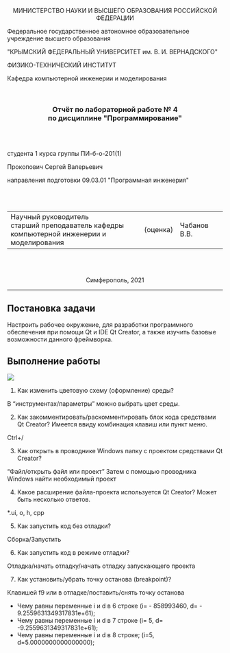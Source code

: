 <p align="center">МИНИСТЕРСТВО НАУКИ  И ВЫСШЕГО ОБРАЗОВАНИЯ РОССИЙСКОЙ ФЕДЕРАЦИИ<br>

Федеральное государственное автономное образовательное учреждение высшего образования<br>

"КРЫМСКИЙ ФЕДЕРАЛЬНЫЙ УНИВЕРСИТЕТ им. В. И. ВЕРНАДСКОГО"<br>

ФИЗИКО-ТЕХНИЧЕСКИЙ ИНСТИТУТ<br>

Кафедра компьютерной инженерии и моделирования</p>

<br>

<h3 align="center">Отчёт по лабораторной работе № 4<br> по дисциплине "Программирование"</h3>

<br><br>

<p>студента 1 курса группы ПИ-б-о-201(1)<br>


Прокопович Сергей Валерьевич<br>

направления подготовки 09.03.01 "Программная инженерия"</p>

<br><br>

<table>

<tr><td>Научный руководитель<br> старший преподаватель кафедры<br> компьютерной инженерии и моделирования</td>

<td>(оценка)</td>

<td>Чабанов В.В.</td>

</tr>

</table>

<br><br>

<p align="center">Симферополь, 2021</p>

<hr>

## Постановка задачи

Настроить рабочее окружение, для разработки программного обеспечения при помощи Qt и IDE Qt Creator, а также изучить базовые возможности данного фреймворка.

## Выполнение работы 

![](master/lab/04/screenshot/1.png)

1. Как изменить цветовую схему (оформление) среды?

В “инструментах/параметры” можно выбрать цвет среды.

2. Как закомментировать/раскомментировать блок кода средствами Qt Creator? Имеется ввиду комбинация клавиш или пункт меню.

Ctrl+/

3. Как открыть в проводнике Windows папку с проектом средствами Qt Creator?

“Файл/открыть файл или проект” Затем с помощью проводника Windows найти необходимый проект

4. Какое расширение файла-проекта используется Qt Creator? Может быть несколько ответов.

*.ui, o, h, cpp

5. Как запустить код без отладки?

Сборка/Запустить

6. Как запустить код в режиме отладки?

Отладка/начать отладку/начать отладку запускающего проекта

7. Как установить/убрать точку останова (breakpoint)?

Клавишей f9 или в отладке/поставить/снять точку останова

- Чему равны переменные i и d в 6     строке (i= - 858993460,            									           d= -     9.2559631349317831e+61);
- Чему равны переменные i и d в 7     строке (i= 5, d=     -9.2559631349317831e+61);
- Чему равны переменные i и d в 8     строке; (i=5, d=5.0000000000000000);

